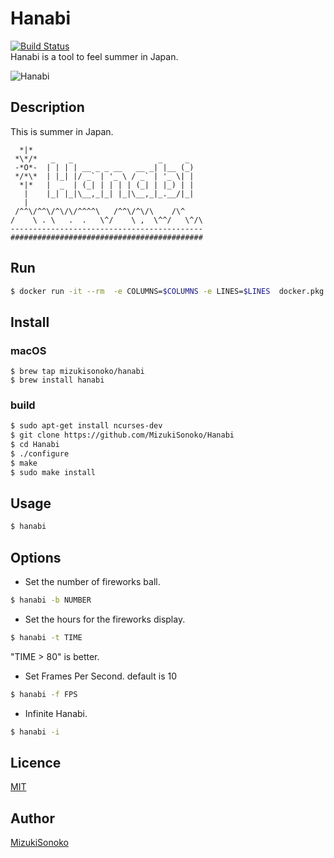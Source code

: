 

Hanabi
====

[![Build Status](https://travis-ci.org/MizukiSonoko/Hanabi.svg?branch=master)](https://travis-ci.org/MizukiSonoko/Hanabi)  
Hanabi is a tool to feel summer in Japan.

![Hanabi](https://github.com/MizukiSonoko/Hanabi/blob/master/images/demo-movie.gif)


## Description
 This is summer in Japan.
```
  *|*
 *\*/*   _   _                   _     _   
 -*O*-  | | | | __ _ _ __   __ _| |__ (_)  
 */*\*  | |_| |/ _` | '_ \ / _` | '_ \| |  
  *|*   |  _  | (_| | | | | (_| | |_) | |  
   |    |_| |_|\__,_|_| |_|\__,_|_.__/|_|  
   |                                       
 /^^\/^^\/^\/\/^^^^\   /^^\/^\/\    /\^    
/    \ . \   .  .   \^/    \ ,  \^^/   \^/\
-------------------------------------------
###########################################
```

## Run

```bash
$ docker run -it --rm  -e COLUMNS=$COLUMNS -e LINES=$LINES  docker.pkg.github.com/mizukisonoko/hanabi/hanabi:1.2 hanabi
```

## Install 

### macOS
```
$ brew tap mizukisonoko/hanabi
$ brew install hanabi
```

### build
```bash
$ sudo apt-get install ncurses-dev
$ git clone https://github.com/MizukiSonoko/Hanabi
$ cd Hanabi
$ ./configure
$ make
$ sudo make install
```

## Usage

```bash
$ hanabi
```

## Options

- Set the number of fireworks ball.
```bash
$ hanabi -b NUMBER
```

- Set the hours for the fireworks display.
```bash
$ hanabi -t TIME
```
"TIME > 80" is better.

- Set Frames Per Second. default is 10
```bash
$ hanabi -f FPS
```

- Infinite Hanabi.
```bash
$ hanabi -i
```

## Licence

[MIT](https://github.com/MizukiSonoko/hanabi/blob/master/LICENSE)

## Author

[MizukiSonoko](https://github.com/MizukiSonoko)


